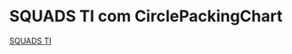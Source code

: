 # SQUADS TI com CirclePackingChart


[SQUADS TI]([https://www.google.com](https://jorgedevoliveira.github.io/CirclePackingChart/))

